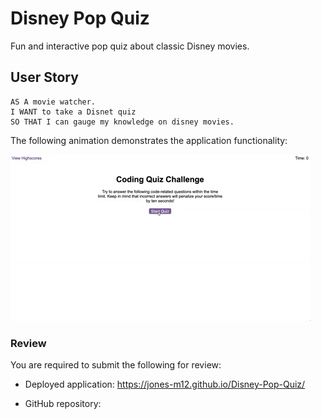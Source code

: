 # Disney Pop Quiz

Fun and interactive pop quiz about classic Disney movies.

## User Story

```
AS A movie watcher.
I WANT to take a Disnet quiz
SO THAT I can gauge my knowledge on disney movies.
```

The following animation demonstrates the application functionality:

![code quiz](./Assets/04-web-apis-homework-demo.gif)

### Review

You are required to submit the following for review:

*  Deployed application: https://jones-m12.github.io/Disney-Pop-Quiz/

*  GitHub repository:

